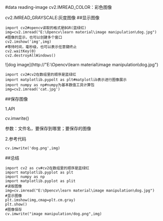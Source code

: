 #data reading-image
cv2.IMREAD_COLOR：彩色图像

cv2.IMREAD_GRAYSCALE:灰度图像
##显示图像

    import cv2#opencv读取的格式是BGR(蓝绿红)
    img=cv2.imread("E:\Opencv\learn material\image manipulation\dog.jpg")
	#图像的显示，也可以创建多个窗口
    cv2.imshow('img',img)
	#等待时间，毫秒级，也可以表示任意键终止
    cv2.waitKey(0)
    cv2.destroyAllWindows()

![dog image](http://"E:\Opencv\learn material\image manipulation\dog.jpg")

    import cv2#cv2在数组里的顺序是蓝绿红
	import matplotlib.pypolt as plt#matplotlib表示进行图像展示
	import numpy as np#numpy为基本数值工具计算包
	img=cv2.imread('cat.jpg')
##保存图像

1.API

cv.imwrite()

参数：文件名，要保存到哪里；要保存的图像

2.参考代码

	cv.imwrite('dog.png',img)

##总结

	import cv2 as cv#cv2在数组里的顺序是蓝绿红
	import matplotlib.pyplot as plt
	import numpy as np
	import matplotlib.pyplot as plit
	#读取图像
	img=cv.imread("E:\Opencv\learn material\image manipulation\dog.jpg")
	#显示图像
	plt.imshow(img,cmap=plt.cm.gray)
	plt.show()
	#图像保存
	cv.imwrite("image manipulation/dog.png",img)